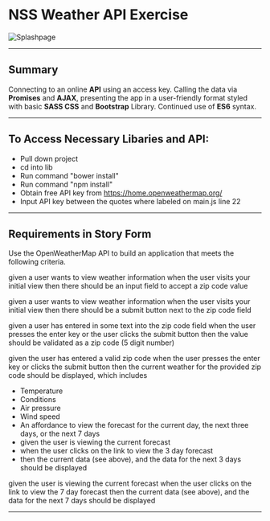 # NSS Weather API Exercise

![Splashpage]()

<hr>

## Summary
Connecting to an online **API** using an access key. Calling the data via **Promises** and **AJAX**, presenting the app in a user-friendly format styled with basic **SASS CSS** and **Bootstrap** Library. Continued use of **ES6** syntax.

<hr>
 
## To Access Necessary Libaries and API:
 - Pull down project
 - cd into lib
 - Run command "bower install"
 - Run command "npm install"
 - Obtain free API key from https://home.openweathermap.org/
 - Input API key between the quotes where labeled on main.js line 22

<hr>

## Requirements in Story Form

Use the OpenWeatherMap API to build an application that meets the following criteria.

given a user wants to view weather information
when the user visits your initial view
then there should be an input field to accept a zip code value

given a user wants to view weather information
when the user visits your initial view
then there should be a submit button next to the zip code field

given a user has entered in some text into the zip code field
when the user presses the enter key
or the user clicks the submit button
then the value should be validated as a zip code (5 digit number)

given the user has entered a valid zip code
when the user presses the enter key
or clicks the submit button
then the current weather for the provided zip code should be displayed, which includes

 - Temperature
 - Conditions
 - Air pressure
 - Wind speed
 - An affordance to view the forecast for the current day, the next three days, or the next 7 days
 - given the user is viewing the current forecast
 - when the user clicks on the link to view the 3 day forecast
 - then the current data (see above), and the data for the next 3 days should be displayed

given the user is viewing the current forecast
when the user clicks on the link to view the 7 day forecast
then the current data (see above), and the data for the next 7 days should be displayed

<hr>
